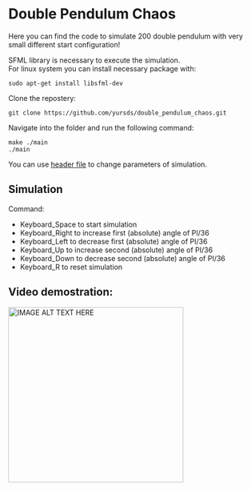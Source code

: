 # Double Pendulum Chaos

Here you can find the code to simulate 200 double pendulum with very small different start configuration!

SFML library is necessary to execute the simulation.  
For linux system you can install necessary package with:

    sudo apt-get install libsfml-dev

Clone the repostery:

    git clone https://github.com/yursds/double_pendulum_chaos.git

Navigate into the folder and run the following command:

    make ./main
    ./main

You can use [header file](./include/double_pendulum.h) to change parameters of simulation.  

## Simulation
Command:
* Keyboard_Space to start simulation
* Keyboard_Right to increase first (absolute) angle of PI/36
* Keyboard_Left to decrease first (absolute) angle of PI/36
* Keyboard_Up to increase second (absolute) angle of PI/36
* Keyboard_Down to decrease second (absolute) angle of PI/36
* Keyboard_R to reset simulation
  



## Video demostration:

<img src="image/video.gif" alt="IMAGE ALT TEXT HERE" width="350" height="350">
